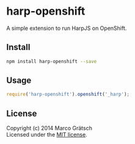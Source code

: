 # harp-openshift

A simple extension to run HarpJS on OpenShift.


## Install

```bash
npm install harp-openshift --save
```

## Usage

```javascript
require('harp-openshift').openshift('_harp');
```

## License

Copyright (c) 2014 Marco Grätsch  
Licensed under the [MIT license](LICENSE.md).
